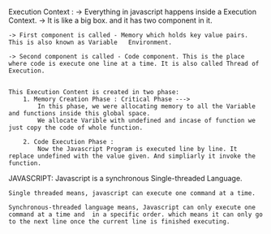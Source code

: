 Execution Context :
    -> Everything in javascript happens inside a Execution Context. 
    -> It is like a big box. and it has two component in it. 

    -> First component is called - Memory which holds key value pairs. This is also known as Variable   Environment.

    -> Second component is called - Code component. This is the place  where code is execute one line at a time. It is also called Thread of Execution.


    This Execution Content is created in two phase: 
        1. Memory Creation Phase : Critical Phase ---> 
            In this phase, we were allocating memory to all the Variable and functions inside this global space. 
            We allocate Varible with undefined and incase of function we just copy the code of whole function.

        2. Code Execution Phase : 
            Now the Javascript Program is executed line by line. It replace undefined with the value given. And simpliarly it invoke the function.





JAVASCRIPT: 
    Javascript is a synchronous Single-threaded Language. 

    Single threaded means, javascript can execute one command at a time.

    Synchronous-threaded language means, Javascript can only execute one command at a time and  in a specific order. which means it can only go to the next line once the current line is finished executing.
